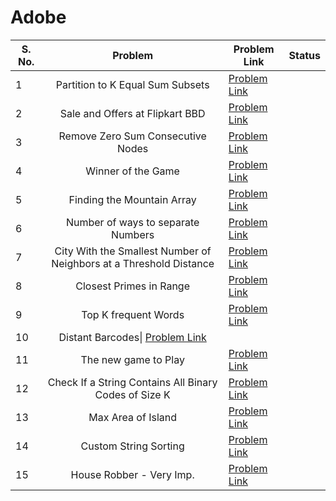 # Adobe

| S. No. | Problem | Problem Link | Status |
| ------ |:-------:| ------------ | ------ |
| 1 | Partition to K Equal Sum Subsets| [Problem Link](https://leetcode.com/problems/partition-to-k-equal-sum-subsets/) | |
| 2 | Sale and Offers at Flipkart BBD| [Problem Link](https://leetcode.com/problems/shopping-offers/) | |
| 3 | Remove Zero Sum Consecutive Nodes| [Problem Link](https://leetcode.com/problems/remove-zero-sum-consecutive-nodes-from-linked-list/) | |
| 4 | Winner of the Game| [Problem Link](https://leetcode.com/problems/find-the-winner-of-the-circular-game/) | |
| 5 | Finding the Mountain Array| [Problem Link](https://leetcode.com/problems/find-in-mountain-array/) | |
| 6 | Number of ways to separate Numbers| [Problem Link](https://leetcode.com/problems/number-of-ways-to-separate-numbers/) | |
| 7 | City With the Smallest Number of Neighbors at a Threshold Distance| [Problem Link](https://leetcode.com/problems/find-the-city-with-the-smallest-number-of-neighbors-at-a-threshold-distance/) | |
| 8 | Closest Primes in Range| [Problem Link](https://leetcode.com/problems/closest-prime-numbers-in-range/) | |
| 9 | Top K frequent Words| [Problem Link](https://leetcode.com/problems/top-k-frequent-words/) | |
| 10| Distant Barcodes\| [Problem Link](https://leetcode.com/problems/distant-barcodes/) |  |
| 11| The new game to Play| [Problem Link](https://leetcode.com/problems/new-21-game/) | |
| 12| Check If a String Contains All Binary Codes of Size K| [Problem Link](https://leetcode.com/problems/check-if-a-string-contains-all-binary-codes-of-size-k/) | |
| 13| Max Area of Island| [Problem Link](https://leetcode.com/problems/max-area-of-island/https://leetcode.com/problems/max-area-of-island/) | |
| 14| Custom String Sorting| [Problem Link](https://leetcode.com/problems/custom-sort-string/) | |
| 15| House Robber - Very Imp.| [Problem Link](https://leetcode.com/problems/house-robber-iii/) | |
